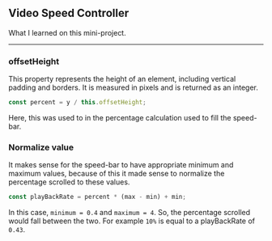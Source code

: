 ## Video Speed Controller

What I learned on this mini-project.

*******

### offsetHeight

This property represents the height of an element, including vertical padding
and borders. It is measured in pixels and is returned as an integer.

``` javascript
const percent = y / this.offsetHeight;
```

Here, this was used to in the percentage calculation used to fill
the speed-bar.

### Normalize value

It makes sense for the speed-bar to have appropriate minimum and
maximum values, because of this it made sense to normalize the percentage
scrolled to these values.

``` javascript
const playBackRate = percent * (max - min) + min;
```

In this case, `minimum = 0.4` and `maximum = 4`. So, the percentage scrolled
would fall between the two. For example `10%` is equal to
a playBackRate of `0.43`.

